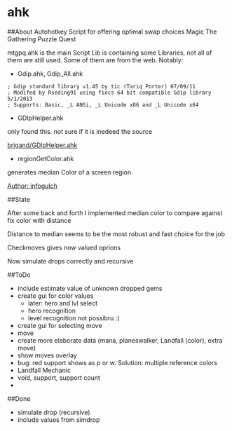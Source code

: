# ahk

##About
Autohotkey Script for offering optimal swap choices Magic The Gathering Puzzle Quest

mtgpq.ahk is the main Script
Lib is containing some Libraries, not all of them are still used.
Some of them are from the web.
Notably:

* Gdip.ahk, Gdip_All.ahk
```
; Gdip standard library v1.45 by tic (Tariq Porter) 07/09/11
; Modifed by Rseding91 using fincs 64 bit compatible Gdip library 5/1/2013
; Supports: Basic, _L ANSi, _L Unicode x86 and _L Unicode x64
```

* GDIpHelper.ahk

only found this. not sure if it is inedeed the source

[brigand/GDIpHelper.ahk](https://gist.github.com/brigand)

* regionGetColor.ahk

generates median Color of a screen region

[Author: infogulch](https://github.com/infogulch)

##State

After some back and forth I implemented median color to compare against fix color with distance

Distance to median seems to be the most robust and fast choice for the job

Checkmoves gives now valued oprions

Now simulate drops correctly and recursive

##ToDo

* include estimate value of unknown dropped gems
* create gui for color values
    * later: hero and lvl select
    * hero recognition
    * level recognition not possibru :(
* create gui for selecting move
* move
* create more elaborate data (mana, planeswalker, Landfall (color), extra move)
* show moves overlay
* bug: red support shows as p or w. Solution: multiple reference colors
* Landfall Mechanic
* void, support, support count
* 

##Done
* simulate drop (recursive)
* include values from simdrop
